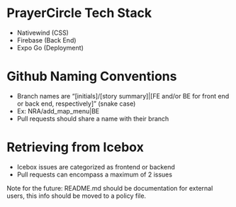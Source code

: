 # PrayerCircle Tech Stack
- Nativewind (CSS)
- Firebase (Back End)
- Expo Go (Deployment)

# Github Naming Conventions
- Branch names are “[initials]/[story summary]|[FE and/or BE for front end or back end, respectively]” (snake case)
- Ex: NRA/add_map_menu|BE
- Pull requests should share a name with their branch

# Retrieving from Icebox
- Icebox issues are categorized as frontend or backend
- Pull requests can encompass a maximum of 2 issues

Note for the future: README.md should be documentation for external users, this info should be moved to a policy file.